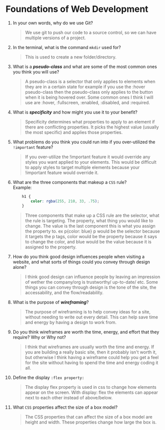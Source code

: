 # Foundations of Web Development
01. In your own words, why do we use Git?
    > We use git to push our code to a source control, so we can have multiple versions of a project.

02. In the terminal, what is the command `mkdir` used for?
    > This is used to create a new folder/directory.

03. What is a ***pseudo-class*** and what are some of the most common ones you think you will use?
    > A pseudo-class is a selector that only applies to elements when they are in a certain state for example if you use the :hover pseudo-class then the pseudo-class only applies to the button when it is being hovered over. Some common ones I think I will use are :hover, :fullscreen, :enabled, :disabled, and :required.

04. What is ***specificity*** and how might you use it to your benefit?
    > Specificity determines what properties to apply to an element if there are conflicting properties. It picks the highest value (usually the most specific) and applies those properties.

05. What problems do you think you could run into if you over-utilized the `!important` feature?
    > If you over-utilize the !important feature it would override any styles you want applied to your elements. This would be difficult to apply styles to target multiple elements because your !important feature would override it.

06. What are the three components that makeup a `CSS` rule? <br> Example:

    ```css
        h1 {
            color: rgba(255, 210, 33, .75);
        }
    ```

    > Three components that make up a CSS rule are the selector, what the rule is targeting. The property, what thing you would like to change. The value is the last component this is what you assign the property to.  ex p{color: blue}  p would be the selector because it targets the p tags, color would be the property because it says to change the color, and blue would be the value because it is assigned to the property.

07. How do you think good design influences people when visiting a website, and what sorts of things could you convey through design alone?
    > I think good design can influence people by leaving an impression of wether the company/org is trustworthy/ up-to-date/ etc. Some things you can convey through design is the tone of the site, the accessability, and the flow/readability.

08. What is the purpose of ***wireframing***?
    > The purpose of wireframing is to help convey ideas for a site, without needing to write out every detail. This can help save time and energy by having a design to work from. 

09. Do you think wireframes are worth the time, energy, and effort that they require? Why or Why not?
    > I think that wireframes are usually worth the time and energy. If you are building a really basic site, then it probably isn't worth it, but otherwise I think having a wireframe could help you get a feel for the site without having to spend the time and energy coding it all.

10. Define the display `:flex property:`
    > The display flex property is used in css to change how elements appear on the screen. With display: flex the elements can appear next to each other instead of above/below.

11. What `CSS` properties affect the size of a box model?
    > The CSS properties that can affect the size of a box model are height and width. These properties change how large the box is.
